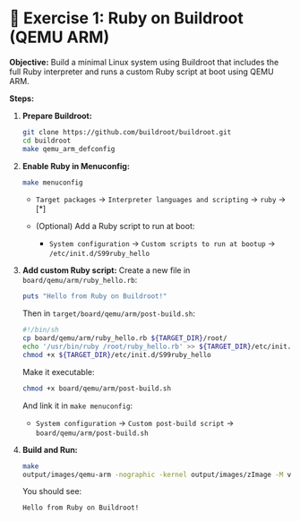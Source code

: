 # 🔧 Exercise 1: Ruby on Buildroot (QEMU ARM)

**Objective:**
Build a minimal Linux system using Buildroot that includes the full Ruby interpreter and runs a custom Ruby script at boot using QEMU ARM.

**Steps:**

1. **Prepare Buildroot:**

   ```bash
   git clone https://github.com/buildroot/buildroot.git
   cd buildroot
   make qemu_arm_defconfig
   ```

2. **Enable Ruby in Menuconfig:**

   ```bash
   make menuconfig
   ```

   * `Target packages` → `Interpreter languages and scripting` → `ruby` → \[\*]
   * (Optional) Add a Ruby script to run at boot:

     * `System configuration` → `Custom scripts to run at bootup` → `/etc/init.d/S99ruby_hello`

3. **Add custom Ruby script:**
   Create a new file in `board/qemu/arm/ruby_hello.rb`:

   ```ruby
   puts "Hello from Ruby on Buildroot!"
   ```

   Then in `target/board/qemu/arm/post-build.sh`:

   ```bash
   #!/bin/sh
   cp board/qemu/arm/ruby_hello.rb ${TARGET_DIR}/root/
   echo '/usr/bin/ruby /root/ruby_hello.rb' >> ${TARGET_DIR}/etc/init.d/S99ruby_hello
   chmod +x ${TARGET_DIR}/etc/init.d/S99ruby_hello
   ```

   Make it executable:

   ```bash
   chmod +x board/qemu/arm/post-build.sh
   ```

   And link it in `make menuconfig`:

   * `System configuration` → `Custom post-build script` → `board/qemu/arm/post-build.sh`

4. **Build and Run:**

   ```bash
   make
   output/images/qemu-arm -nographic -kernel output/images/zImage -M versatilepb -append "console=ttyAMA0" -dtb output/images/versatile-pb.dtb -initrd output/images/rootfs.ext2
   ```

   You should see:

   ```
   Hello from Ruby on Buildroot!
   ```
